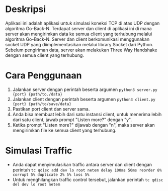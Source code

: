 # Deskripsi
Aplikasi ini adalah aplikasi untuk simulasi koneksi TCP di atas UDP dengan algoritma Go-Back-N. Terdapat server dan client di aplikasi ini di mana server akan mengirimkan data ke semua client yang terhubung melalui algoritma Go-Back-N. Server dan client berkomunikasi menggunakan socket UDP yang diimplementasikan melalui library Socket dari Python. Sebelum pengiriman data, server akan melakukan Three Way Handshake dengan semua client yang terhubung.

# Cara Penggunaan
1. Jalankan server dengan perintah beserta argumen `python3 server.py {port} {path/to./data}`
2. Jalankan client dengan perintah beserta argumen `python3 client.py {port} {path/to/save/data}`
3. Pastikan port client dan server sama.
4. Anda bisa membuat lebih dari satu instansi client, untuk menerima lebih dari satu client, jawab prompt "Listen more?" dengan "y".
5. Ketika prompt "Listen more?" dijawab dengan "n", maka server akan mengirimkan file ke semua client yang terhubung.

# Simulasi Traffic
- Anda dapat menyimulasikan traffic antara server dan client dengan perintah `tc qdisc add dev lo root netem delay 100ms 50ms reorder 8% corrupt 5% duplicate 2% 5% loss 5%`
- Untuk menghilangkan traffic control tersebut, jalankan perintah `tc qdisc del dev lo root netem`